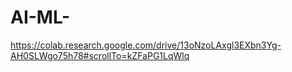 # AI-ML-
https://colab.research.google.com/drive/13oNzoLAxgl3EXbn3Yg-AH0SLWgo75h78#scrollTo=kZFaPG1LqWlq